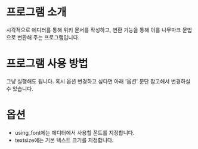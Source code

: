 # 프로그램 소개
시각적으로 에디터를 통해 위키 문서를 작성하고, 변환 기능을 통해 이를 나무마크 문법으로 변환해 주는 프로그램입니다.

# 프로그램 사용 방법
그냥 실행해도 됩니다. 혹시 옵션 변경하고 싶다면 아래 '옵션' 문단 참고해서 변경하실 수 있습니다.

# 옵션
* using_font에는 에디터에서 사용할 폰트를 지정합니다.
* textsize에는 기본 텍스트 크기를 지정합니다.
